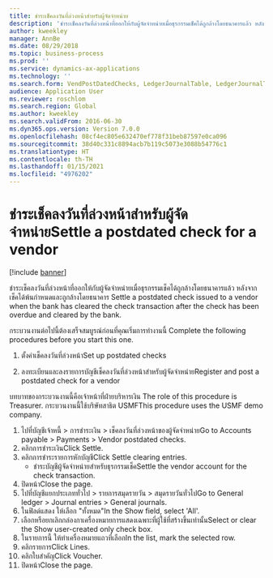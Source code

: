 ```yaml
---
title: ชำระเช็คลงวันที่ล่วงหน้าสำหรับผู้จัดจำหน่าย
description: 'ชำระเช็คลงวันที่ล่วงหน้าที่ออกให้กับผู้จัดจำหน่ายเมื่อธุรกรรมเช็คได้ถูกล้างโดยธนาคารแล้ว หลังจากเช็คได้พ้นกำหนดและถูกล้างโดยธนาคาร '
author: kweekley
manager: AnnBe
ms.date: 08/29/2018
ms.topic: business-process
ms.prod: ''
ms.service: dynamics-ax-applications
ms.technology: ''
ms.search.form: VendPostDatedChecks, LedgerJournalTable, LedgerJournalTransDaily, LedgerTransVoucher
audience: Application User
ms.reviewer: roschlom
ms.search.region: Global
ms.author: kweekley
ms.search.validFrom: 2016-06-30
ms.dyn365.ops.version: Version 7.0.0
ms.openlocfilehash: 08cf4ec805e632470ef778f31beb87597e0ca096
ms.sourcegitcommit: 38d40c331c8894acb7b119c5073e3088b54776c1
ms.translationtype: HT
ms.contentlocale: th-TH
ms.lasthandoff: 01/15/2021
ms.locfileid: "4976202"
---
```

# <a name="settle-a-postdated-check-for-a-vendor"></a><span data-ttu-id="a927d-103">ชำระเช็คลงวันที่ล่วงหน้าสำหรับผู้จัดจำหน่าย</span><span class="sxs-lookup"><span data-stu-id="a927d-103">Settle a postdated check for a vendor</span></span>

[!include [banner](../../includes/banner.md)]

<span data-ttu-id="a927d-104">ชำระเช็คลงวันที่ล่วงหน้าที่ออกให้กับผู้จัดจำหน่ายเมื่อธุรกรรมเช็คได้ถูกล้างโดยธนาคารแล้ว หลังจากเช็คได้พ้นกำหนดและถูกล้างโดยธนาคาร </span><span class="sxs-lookup"><span data-stu-id="a927d-104">Settle a postdated check issued to a vendor when the bank has cleared the check transaction after the check has been overdue and cleared by the bank.</span></span> 

<span data-ttu-id="a927d-105">กระบวนงานต่อไปนี้ต้องเสร็จสมบูรณ์ก่อนที่คุณเริ่มการทำงานนี้ </span><span class="sxs-lookup"><span data-stu-id="a927d-105">Complete the following procedures before you start this one.</span></span>

1) <span data-ttu-id="a927d-106">ตั้งค่าเช็คลงวันที่ล่วงหน้า</span><span class="sxs-lookup"><span data-stu-id="a927d-106">Set up postdated checks</span></span>

2) <span data-ttu-id="a927d-107">ลงทะเบียนและลงรายการบัญชีเช็คลงวันที่ล่วงหน้าสำหรับผู้จัดจำหน่าย</span><span class="sxs-lookup"><span data-stu-id="a927d-107">Register and post a postdated check for a vendor</span></span>



<span data-ttu-id="a927d-108">บทบาทของกระบวนงานนี้คือเจ้าหน้าที่ฝ่ายบริหารเงิน </span><span class="sxs-lookup"><span data-stu-id="a927d-108">The role of this procedure is Treasurer.</span></span> <span data-ttu-id="a927d-109">กระบวนงานนี้ใช้บริษัทสาธิต USMF</span><span class="sxs-lookup"><span data-stu-id="a927d-109">This procedure uses the USMF demo company.</span></span>

1. <span data-ttu-id="a927d-110">ไปที่บัญชีเจ้าหนี้ > การชำระเงิน > เช็คลงวันที่ล่วงหน้าของผู้จัดจำหน่าย</span><span class="sxs-lookup"><span data-stu-id="a927d-110">Go to Accounts payable > Payments > Vendor postdated checks.</span></span>
2. <span data-ttu-id="a927d-111">คลิกการชำระเงิน</span><span class="sxs-lookup"><span data-stu-id="a927d-111">Click Settle.</span></span>
3. <span data-ttu-id="a927d-112">คลิกการชำระรายการหักบัญชี</span><span class="sxs-lookup"><span data-stu-id="a927d-112">Click Settle clearing entries.</span></span>
    * <span data-ttu-id="a927d-113">ชำระบัญชีผู้จัดจำหน่ายสำหรับธุรกรรมเช็ค</span><span class="sxs-lookup"><span data-stu-id="a927d-113">Settle the vendor account for the check transaction.</span></span>  
4. <span data-ttu-id="a927d-114">ปิดหน้า</span><span class="sxs-lookup"><span data-stu-id="a927d-114">Close the page.</span></span>
5. <span data-ttu-id="a927d-115">ไปที่บัญชีแยกประเภททั่วไป > รายการสมุดรายวัน > สมุดรายวันทั่วไป</span><span class="sxs-lookup"><span data-stu-id="a927d-115">Go to General ledger > Journal entries > General journals.</span></span>
6. <span data-ttu-id="a927d-116">ในฟิลด์แสดง ให้เลือก "ทั้งหมด"</span><span class="sxs-lookup"><span data-stu-id="a927d-116">In the Show field, select 'All'.</span></span>
7. <span data-ttu-id="a927d-117">เลือกหรือยกเลิกกล่องกาเครื่องหมายการแสดงเฉพาะที่ผู้ใช้ที่สร้างขึ้นเท่านั้น</span><span class="sxs-lookup"><span data-stu-id="a927d-117">Select or clear the Show user-created only check box.</span></span>
8. <span data-ttu-id="a927d-118">ในรายการนี้ ให้ทำเครื่องหมายแถวที่เลือก</span><span class="sxs-lookup"><span data-stu-id="a927d-118">In the list, mark the selected row.</span></span>
9. <span data-ttu-id="a927d-119">คลิกรายการ</span><span class="sxs-lookup"><span data-stu-id="a927d-119">Click Lines.</span></span>
10. <span data-ttu-id="a927d-120">คลิกใบสำคัญ</span><span class="sxs-lookup"><span data-stu-id="a927d-120">Click Voucher.</span></span>
11. <span data-ttu-id="a927d-121">ปิดหน้า</span><span class="sxs-lookup"><span data-stu-id="a927d-121">Close the page.</span></span>

